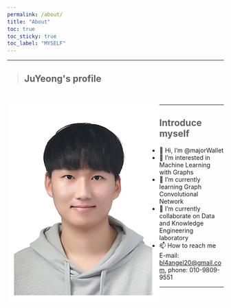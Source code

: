 ```yaml
---
permalink: /about/
title: "About"
toc: true
toc_sticky: true
toc_label: "MYSELF"
---
```



---
>## JuYeong's profile
<br />
<p align="left">
    <img src = "../assets/images/profile_image.jpg" align="left" />
</p>


---
>## Introduce myself
- 👋 Hi, I’m @majorWallet
- 👀 I’m interested in Machine Learning with Graphs
- 🌱 I’m currently learning Graph Convolutional Network
- 💞️ I’m currently collaborate on Data and Knowledge Engineering laboratory
- 📫 How to reach me E-mail: bl4angel20@gmail.com, phone: 010-9809-9551
---